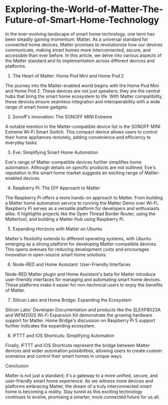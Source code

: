 # Exploring-the-World-of-Matter-The-Future-of-Smart-Home-Technology

In the ever-evolving landscape of smart home technology, one term has been steadily gaining momentum: Matter. As a universal standard for connected home devices, Matter promises to revolutionize how our devices communicate, making smart homes more interconnected, secure, and accessible than ever before. In this article, we delve into various aspects of the Matter standard and its implementation across different devices and platforms.

1. The Heart of Matter: Home Pod Mini and Home Pod 2

The journey into the Matter-enabled world begins with the Home Pod Mini and Home Pod 2. These devices are not just speakers; they are the central hubs that bring the smart home ecosystem to life. With Matter compatibility, these devices ensure seamless integration and interoperability with a wide range of smart home gadgets.

2. Sonoff's Innovation: The SONOFF MINI Extreme

A notable mention in the Matter-compatible device list is the SONOFF MINI Extreme Wi-Fi Smart Switch. This compact device allows users to control their home appliances remotely, adding convenience and efficiency to everyday tasks.

3. Eve: Simplifying Smart Home Automation

Eve's range of Matter-compatible devices further simplifies home automation. Although details on specific products are not outlined, Eve's reputation in the smart home market suggests an exciting range of Matter-enabled devices.

4. Raspberry Pi: The DIY Approach to Matter

The Raspberry Pi offers a more hands-on approach to Matter. From building a Matter home automation service to running the Matter Demo over Wi-Fi, Raspberry Pi serves as a versatile platform for developers and enthusiasts alike. It highlights projects like the Open Thread Border Router, using the Mattertool, and building a Matter Hub using Raspberry Pi.

5. Expanding Horizons with Matter on Ubuntu

Matter's flexibility extends to different operating systems, with Ubuntu emerging as a strong platform for developing Matter-compatible devices. This opens avenues for reducing development costs and encourages innovation in open-source smart home solutions.

6. Node-RED and Home Assistant: User-Friendly Interfaces

Node-RED Matter plugin and Home Assistant's beta for Matter introduce user-friendly interfaces for managing and automating smart home devices. These platforms make it easier for non-technical users to enjoy the benefits of Matter.

7. Silicon Labs and Home Bridge: Expanding the Ecosystem

Silicon Labs' Developer Documentation and products like the SLEXP8023A and WFM200S Wi-Fi Expansion Kit demonstrate the growing hardware support for Matter. Home Bridge's discussion on Raspberry Pi 5 support further indicates the expanding ecosystem.

8. IFTTT and IOS Shortcuts: Simplifying Automation

Finally, IFTTT and IOS Shortcuts represent the bridge between Matter devices and wider automation possibilities, allowing users to create custom scenarios and control their smart homes in unique ways.

Conclusion

Matter is not just a standard; it's a gateway to a more unified, secure, and user-friendly smart home experience. As we witness more devices and platforms embracing Matter, the dream of a truly interconnected smart home is becoming a reality. Stay tuned as this exciting technology continues to evolve, promising a smarter, more connected future for us all.
